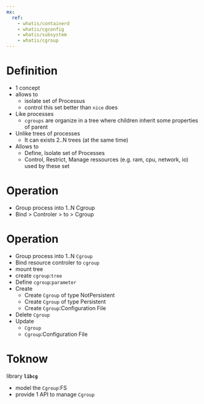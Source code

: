 ```yaml
---
mx:  
  ref:
    - whatis/containerd
    - whatis/cgconfig
    - whatis/subsystem
    - whatis/cgroup
---
```


# Definition
- 1 concept
- allows to
  - isolate set of Processus
  - control this set better than  `nice`  does
- Like processes
  - `cgroups`  are organize in a tree where children inherit some properties of parent
- Unlike trees of processes
  - It can exists 2..N trees (at the same time)
- Allows to
  - Define, Isolate  set of Processes
  - Control, Restrict, Manage ressources (e.g. ram, cpu, network, io) used by these set


# Operation
- Group process into 1..N Cgroup
- Bind > Controler > to > Cgroup

# Operation
- Group process into 1..N  `Cgroup`
- Bind resource controler to  `cgroup`
- mount tree
- create `cgroup`:`tree`
- Define `cgroup`:`parameter`
- Create
  - Create  `Cgroup` of type NotPersistent
  - Create  `Cgroup` of type Persistent
  - Create  `Cgroup`:Configuration File
- Delete  `Cgroup`
- Update
  - `Cgroup`
  - `Cgroup`:Configuration File

# Toknow
library **`libcg`** 
  - model the `Cgroup`:FS
  - provide 1 API to manage  `Cgroup`


